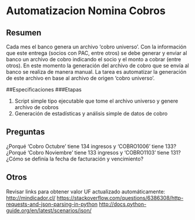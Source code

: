 # Automatizacion Nomina Cobros

## Resumen
Cada mes el banco genera un archivo ‘cobro universo’. Con la información que este entrega (socios con PAC, entre otros) se debe generar y enviar al banco un archivo de cobro indicando el socio y el monto a cobrar (entre otros). En este momento la generación del archivo de cobro que se envía al banco se realiza de manera manual. La tarea es automatizar la generación de este archivo en base al archivo de origen ‘cobro universo’.

##Especificaciones
###Etapas
1. Script simple tipo ejecutable que tome el archivo universo y genere archivo de cobros
2. Generación de estadísticas y análisis simple de datos de cobro

## Preguntas
¿Porqué ‘Cobro Octubre’ tiene 134 ingresos y ‘COBRO1006’ tiene 133?
¿Porqué ‘Cobro Noviembre’ tiene 133 ingresos y ‘COBRO1103’ tiene 131?
¿Cómo se definía la fecha de facturación y vencimiento?

## Otros
Revisar links para obtener valor UF actualizado automáticamente:
http://mindicador.cl/
https://stackoverflow.com/questions/6386308/http-requests-and-json-parsing-in-python
http://docs.python-guide.org/en/latest/scenarios/json/
